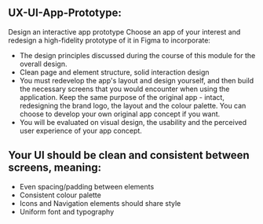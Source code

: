 ## UX-UI-App-Prototype:
Design an interactive app prototype 
Choose an app of your interest and redesign a high-fidelity prototype of it in Figma to incorporate: 

- The design principles discussed during the course of this module for the overall design.
- Clean page and element structure,  solid interaction design
- You must redevelop the app's layout and design yourself, and then build the necessary screens that you would encounter when using the application. Keep the same purpose of the original app - intact, redesigning the brand logo, the layout and the colour palette. You can choose to develop your own original app concept if you want.
- You will be evaluated on visual design, the usability and the perceived user experience of your app concept.

## Your UI should be clean and consistent between screens, meaning:

- Even spacing/padding between elements
- Consistent colour palette
- Icons and Navigation elements should share style
- Uniform font and typography
